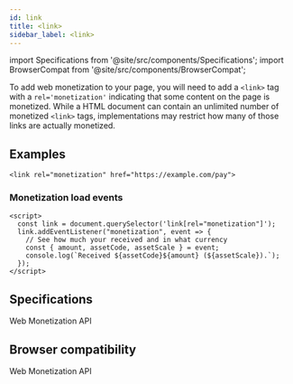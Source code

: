 ```yaml
---
id: link
title: <link>
sidebar_label: <link>
---
```

import Specifications from '@site/src/components/Specifications';
import BrowserCompat from '@site/src/components/BrowserCompat';

To add web monetization to your page, you will need to add a `<link>` tag with a `rel='monetization'` indicating that some content on the page is monetized.  While a HTML document can contain an unlimited number of monetized `<link>` tags, implementations may restrict how many of those links are actually monetized. 

## Examples

```<link rel="monetization" href="https://example.com/pay">```

### Monetization load events

```<link rel="monetization" href="https://example.com/pay">
<script>
  const link = document.querySelector('link[rel="monetization"]');
  link.addEventListener("monetization", event => {
    // See how much your received and in what currency
    const { amount, assetCode, assetScale } = event;
    console.log(`Received ${assetCode}${amount} (${assetScale}).`);
  });
</script>
```

## Specifications

<Specifications link="link-type-monetization">Web Monetization API</Specifications>

## Browser compatibility

<BrowserCompat data="link.json">Web Monetization API</BrowserCompat>

